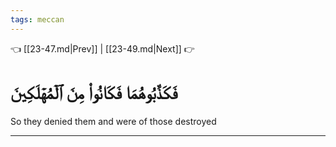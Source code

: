```yaml
---
tags: meccan
---
```


👈 [[23-47.md|Prev]] | [[23-49.md|Next]] 👉

# فَكَذَّبُوهُمَا فَكَانُواْ مِنَ ٱلۡمُهۡلَكِينَ

So they denied them and were of those destroyed

---

